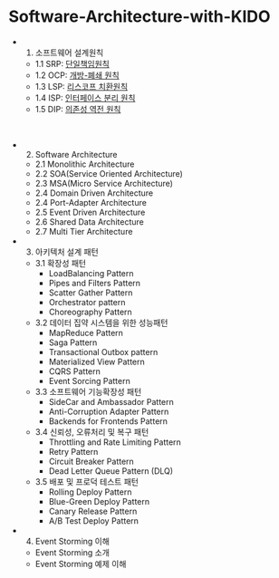 # Software-Architecture-with-KIDO

- 1. 소프트웨어 설계원칙
  - 1.1 SRP: [단일책임원칙](/01-Software-Design-Principle/software-design-principle.md#srpsingle-responsibility-principle)
  - 1.2 OCP: [개방-폐쇄 원칙](/01-Software-Design-Principle/software-design-principle.md#ocpopen-close-principle)
  - 1.3 LSP: [리스코프 치환원칙](/01-Software-Design-Principle/software-design-principle.md#lspliskov-substitution-principle)
  - 1.4 ISP: [인터페이스 분리 원칙](/01-Software-Design-Principle/software-design-principle.md#ispinterface-segregation-principle)
  - 1.5 DIP: [의존성 역전 원칙](/01-Software-Design-Principle/software-design-principle.md#dipdependency-inversion-principle)

<br/>

- 2. Software Architecture
  - 2.1 Monolithic Architecture
  - 2.2 SOA(Service Oriented Architecture)
  - 2.3 MSA(Micro Service Architecture)
  - 2.4 Domain Driven Architecture
  - 2.4 Port-Adapter Architecture
  - 2.5 Event Driven Architecture
  - 2.6 Shared Data Architecture
  - 2.7 Multi Tier Architecture

- 3. 아키텍처 설계 패턴
  - 3.1 확장성 패턴
    - LoadBalancing Pattern
    - Pipes and Filters Pattern
    - Scatter Gather Pattern
    - Orchestrator pattern
    - Choreography Pattern
  - 3.2 데이터 집약 시스템을 위한 성능패턴
    - MapReduce Pattern
    - Saga Pattern
    - Transactional Outbox pattern
    - Materialized View Pattern
    - CQRS Pattern
    - Event Sorcing Pattern
  - 3.3 소프트웨어 기능확장성 패턴
    - SideCar and Ambassador Pattern
    - Anti-Corruption Adapter Pattern
    - Backends for Frontends Pattern
  - 3.4 신뢰성, 오류처리 및 복구 패턴
    - Throttling and Rate Limiting Pattern
    - Retry Pattern
    - Circuit Breaker Pattern
    - Dead Letter Queue Pattern (DLQ)
  - 3.5 배포 및 프로덕 테스트 패턴
    - Rolling Deploy Pattern
    - Blue-Green Deploy Pattern
    - Canary Release Pattern
    - A/B Test Deploy Pattern

- 4. Event Storming 이해
  - Event Storming 소개
  - Event Storming 예제 이해
